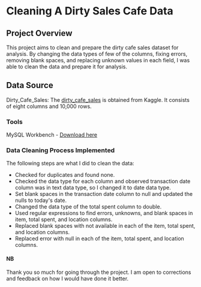 # Cleaning A Dirty Sales Cafe Data
## Project Overview

This project aims to clean and prepare the dirty cafe sales dataset for analysis. By changing the data types of few of the columns, fixing errors, removing blank spaces, and replacing unknown values in each field, I was able to clean the data and prepare it for analysis.

## Data Source

Dirty_Cafe_Sales: The [dirty_cafe_sales](https://www.kaggle.com/datasets/ahmedmohamed2003/cafe-sales-dirty-data-for-cleaning-training) is obtained from Kaggle. It consists of eight columns and 10,000 rows.

### Tools

MySQL Workbench - [Download here](https://dev.mysql.com/downloads/workbench/)

### Data Cleaning Process Implemented
The following steps are what I did to clean the data:
- Checked for duplicates and found none.
- Checked the data type for each column and observed transaction date column was in text data type, so I changed it to date data type.
- Set blank spaces in the transaction date column to null and updated the nulls to today's date.
- Changed the data type of the total spent column to double.
- Used regular expressions to find errors, unknowns, and blank spaces in item, total spent, and location columns.
- Replaced blank spaces with not available in each of the item, total spent, and location columns.
- Replaced error with null in each of the item, total spent, and location columns.

#### NB
Thank you so much for going through the project. I am open to corrections and feedback on how I would have done it better.




